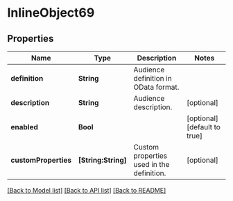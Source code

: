 # InlineObject69

## Properties
Name | Type | Description | Notes
------------ | ------------- | ------------- | -------------
**definition** | **String** | Audience definition in OData format. | 
**description** | **String** | Audience description. | [optional] 
**enabled** | **Bool** |  | [optional] [default to true]
**customProperties** | **[String:String]** | Custom properties used in the definition. | [optional] 

[[Back to Model list]](../README.md#documentation-for-models) [[Back to API list]](../README.md#documentation-for-api-endpoints) [[Back to README]](../README.md)


